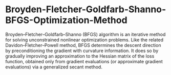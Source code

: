 # Broyden-Fletcher-Goldfarb-Shanno-BFGS-Optimization-Method
Broyden–Fletcher–Goldfarb–Shanno (BFGS) algorithm is an iterative method for solving unconstrained nonlinear optimization problems. Like the related Davidon–Fletcher–Powell method, BFGS determines the descent direction by preconditioning the gradient with curvature information. It does so by gradually improving an approximation to the Hessian matrix of the loss function, obtained only from gradient evaluations (or approximate gradient evaluations) via a generalized secant method.
